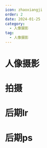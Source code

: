 ```yaml
---
icon: zhaoxiangji
order: 2
date: 2024-01-25
category:
  - 人像摄影
tag:
  - 人像摄影
---
```


# 人像摄影

# 拍摄

# 后期lr

# 后期ps




